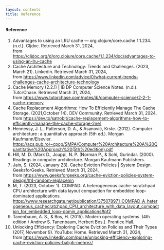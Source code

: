 ```yaml
---
layout: contents
title: Reference
---
```


<body>
<h4><b>Reference</b></h4>
<div class="bodytext">
<ol>
<li>Advantages to using an LRU cache — org.clojure/core.cache 1.1.234. (n.d.). Cljdoc. Retrieved March 31, 2024, <br/>
from <a href="https://cljdoc.org/d/org.clojure/core.cache/1.1.234/doc/advantages-to-using-an-lru-cache">https://cljdoc.org/d/org.clojure/core.cache/1.1.234/doc/advantages-to-using-an-lru-cache</a></li>

<li>Cache Architecture and Technology: Trends and Challenges. (2023, March 21). LinkedIn. Retrieved March 31, 2024, <br/>
from <a href="https://www.linkedin.com/advice/0/what-current-trends-challenges-cache-architecture-technology">https://www.linkedin.com/advice/0/what-current-trends-challenges-cache-architecture-technology</a></li>

<li>Cache Memory (2.2.1) | IB DP Computer Science Notes. (n.d.). TutorChase. Retrieved March 31, 2024,  <br/>
from <a href="https://www.tutorchase.com/notes/ib/computer-science/2-2-1-cache-memory">https://www.tutorchase.com/notes/ib/computer-science/2-2-1-cache-memory</a></li>

<li>Cache Replacement Algorithms: How To Efficiently Manage The Cache Storage.
(2021,October 14). DEV Community. Retrieved March 31, 2024,  <br/>
from <a href="https://dev.to/satrobit/cache-replacement-algorithms-how-to-efficiently-manage-the-cache-sorage-2ne1">https://dev.to/satrobit/cache-replacement-algorithms-how-to-efficiently-manage-the-cache-storage-2ne1</a></li>

<li>Hennessy, J. L., Patterson, D. A., & Asanović, Krste. (2012). Computer architecture : a quantitative approach (5th ed.). Morgan Kaufmann/Elsevier.  <br/>
<a href="https://acs.pub.ro/~cpop/SMPA/Computer%20Architecture%20A%20Quantitative%20Approach%20(5th%20edition).pdf">https://acs.pub.ro/~cpop/SMPA/Computer%20Architecture%20A%20Quantitative%20Approach%20(5th%20edition).pdf</a></li>

<li>Hill, M. D. (Mark D., Jouppi, N. P. (Norman P., & Sohi, Gurindar. (2000). Readings in computer architecture. Morgan Kaufmann Publishers. 

<li>Jain, S. (2024, January 23). Cache Eviction Policies | System Design. GeeksforGeeks. Retrieved March 31, 2024,  <br/>
from <a href="https://www.geeksforgeeks.org/cache-eviction-policies-system-design/#4-random-replacemn">https://www.geeksforgeeks.org/cache-eviction-policies-system-design/#4-random-replacemn</a></li>

<li>M, T. (2023, October 1). COMPAD: A heterogeneous cache-scratchpad CPU architecture with data layout compaction for embedded loop-dominated applications.  <br/>
<a href="https://www.researchgate.net/publication/375078971_COMPAD_A_heterogeneous_cachecratchpad_CPU_architecture_with_data_layout_compaction_for_embedded_loop-domin_applications#pf2">https://www.researchgate.net/publication/375078971_COMPAD_A_heterogeneous_cachecratchpad_CPU_architecture_with_data_layout_compaction_for_embedded_loop-domin_applications#pf2</a></li>

<li>Tanenbaum, A. S., & Bos, H. (2015). Modern operating systems. (4th edition / Andrew S. Tanenbaum, Herbert Bos.). Prentice Hall. </a></li>

<li>Unlocking Efficiency: Exploring Cache Eviction Policies and Their Types (2017, November 9). YouTube: Home. Retrieved March 31, 2024,  <br/>
from <a href="https://www.linkedin.com/pulse/unlocking-efficiency-exploring-cache-eviction-policies-baligh-mehrez/">https://www.linkedin.com/pulse/unlocking-efficiency-exploring-cache-eviction-policies-baligh-mehrez/</a></li>

</ol>
<br/> <br/> <br/>
</div>
